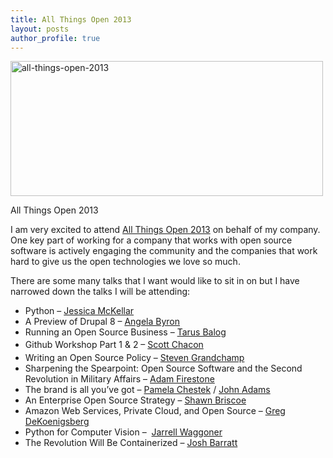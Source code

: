 ```yaml
---
title: All Things Open 2013
layout: posts
author_profile: true  
---
```

<div style="width: 510px" class="wp-caption alignnone">
  <img alt="all-things-open-2013" src="http://fossforce.com/wp-content/uploads/2013/09/astro5-e1379963256161.jpg" width="500" height="216" />
  
  <p class="wp-caption-text">
    All Things Open 2013
  </p>
</div>

I am very excited to attend <a href="http://www.allthingsopen.org/" target="_blank">All Things Open 2013</a> on behalf of my company. One key part of working for a company that works with open source software is actively engaging the community and the companies that work hard to give us the open technologies we love so much.

There are some many talks that I want would like to sit in on but I have narrowed down the talks I will be attending:

  * Python &#8211; <a href="http://www.allthingsopen.org/speakers.html#jessica-mckellar" target="_blank">Jessica McKellar</a>
  * A Preview of Drupal 8 &#8211; <a href="http://www.allthingsopen.org/speakers.html#angela-byron" target="_blank">Angela Byron</a>
  * Running an Open Source Business &#8211; <a href="http://www.allthingsopen.org/speakers.html#tarus-balog" target="_blank">Tarus Balog</a>
  * <span style="line-height: 1.7;">Github Workshop Part 1 & 2 &#8211; </span><a style="line-height: 1.7;" href="http://www.allthingsopen.org/speakers.html#scott-chacon" target="_blank">Scott Chacon</a>
  * Writing an Open Source Policy &#8211; <a href="http://www.allthingsopen.org/speakers.html#steven-grandchamp" target="_blank">Steven Grandchamp</a>
  * Sharpening the Spearpoint: Open Source Software and the Second Revolution in Military Affairs &#8211; <a href="http://www.allthingsopen.org/speakers.html#adam-firestone" target="_blank">Adam Firestone</a>
  * The brand is all you&#8217;ve got &#8211; <a href="http://www.allthingsopen.org/speakers.html#pamela-chestek" target="_blank">Pamela Chestek</a> / <a href="http://www.allthingsopen.org/speakers.html#john-adams" target="_blank">John Adams</a>
  * An Enterprise Open Source Strategy &#8211; <a href="http://www.allthingsopen.org/speakers.html#shawn-briscoe" target="_blank">Shawn Briscoe</a>
  * Amazon Web Services, Private Cloud, and Open Source &#8211; <a href="http://www.allthingsopen.org/speakers.html#greg-dekoenigsberg" target="_blank">Greg DeKoenigsberg</a>
  * Python for Computer Vision &#8211;  <a href="http://www.allthingsopen.org/speakers.html#jarrell-waggoner" target="_blank">Jarrell Waggoner</a>
  * The Revolution Will Be Containerized &#8211; <a href="http://www.allthingsopen.org/speakers.html#josh-barratt" target="_blank">Josh Barratt</a>

&nbsp;
